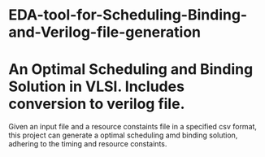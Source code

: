 # EDA-tool-for-Scheduling-Binding-and-Verilog-file-generation
# An Optimal Scheduling and Binding Solution in VLSI. Includes conversion to verilog file.

Given an input file and a resource constaints file in a specified csv format, this project can generate a optimal scheduling amd binding solution, adhering to the timing and resource constaints.
